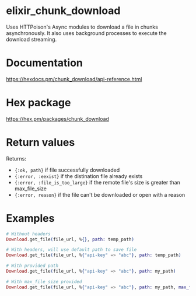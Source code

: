 # elixir_chunk_download
Uses HTTPoison's Async modules to download a file in chunks asynchronously. It also uses background processes to execute the download streaming.

# Documentation
https://hexdocs.pm/chunk_download/api-reference.html

# Hex package
https://hex.pm/packages/chunk_download


# Return values
Returns: 

- `{:ok, path}` if file successfully downloaded
- `{:error, :eexist}` if the distination file already exists 
- `{:error, :file_is_too_large}` if the remote file's size is greater than max_file_size
- `{:error, reason}` if the file can't be downloaded or open with a reason

# Examples
```elixir
# Without headers
Download.get_file(file_url, %{}, path: temp_path)

# With headers, will use default path to save file
Download.get_file(file_url, %{"api-key" => "abc"}, path: temp_path)

# With provided path
Download.get_file(file_url, %{"api-key" => "abc"}, path: my_path)

# With max_file_size provided
Download.get_file(file_url, %{"api-key" => "abc"}, path: my_path, max_file_size: 80_000_000)
```
